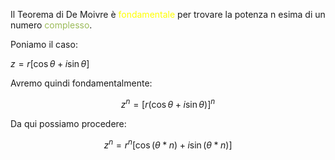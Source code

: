Il Teorema di De Moivre è <font color="#ffff00">fondamentale</font> per trovare la potenza n esima di un numero <font color="#9bbb59">complesso</font>.

Poniamo il caso:

$z=r[\cos \theta+i\sin \theta]$

Avremo quindi fondamentalmente:

$$z^n=[r(\cos \theta+i\sin \theta)]^n$$

Da qui possiamo procedere:

$$z^n=r^n[\cos(\theta*n)+i\sin(\theta*n)]$$